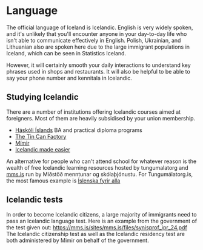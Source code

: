 # Language

The official language of Iceland is Icelandic. English is very widely spoken,
and it's unlikely that you'll encounter anyone in your day-to-day life who isn't
able to communicate effectively in English. Polish, Ukrainian, and Lithuanian
also are spoken here due to the large immigrant populations in Iceland, which
can be seen in Statistics Iceland.

However, it will certainly smooth your daily interactions to understand key
phrases used in shops and restaurants. It will also be helpful to be able to
say your phone number and kennitala in Icelandic.

## Studying Icelandic

There are a number of institutions offering Icelandic courses aimed at
foreigners. Most of them are heavily subsidised by your union membership.

- [Háskóli Íslands](https://english.hi.is/school_of_humanities_faculty_of_icelandic_and_comparative_cultural_studies/icelandic_as_a_second) BA and practical diploma programs
- [The Tin Can Factory](http://thetincanfactory.eu/index.html)
- [Mímir](https://www.mimir.is/)
- [Icelandic made easier](https://www.icelandicmadeeasier.com/)

An alternative for people who can't attend school for whatever reason is the
wealth of free Icelandic learning resources hosted by tungumalatorg and
[mms.is](mms.is) run by Miðstöð menntunar og skólaþjónustu.  For
Tungumálatorg.is, the most famous example is [Íslenska fyrir
alla](https://tungumalatorg.is/ifa/)

## Icelandic tests

In order to become Icelandic citizens, a large majority of immigrants need to
pass an Icelandic language test. Here is an example from the government of the
test given out: https://mms.is/sites/mms.is/files/synisprof_ipr_24.pdf
The Icelandic citizenship test as well as the Icelandic residency test are both
administered by Mimir on behalf of the government.
